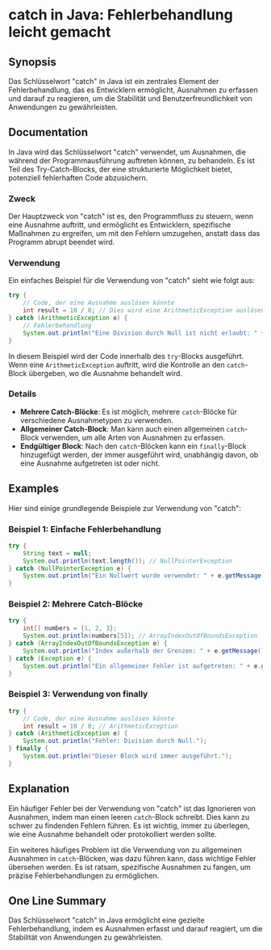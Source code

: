 <!--
Meta Description: # catch in Java: Fehlerbehandlung leicht gemacht ## Synopsis Das Schlüsselwort "catch" in Java ist ein zentrales Element der Fehlerbehandlung, das es ...
Meta Keywords: catch, ist, der, von, eine
-->

# catch in Java: Fehlerbehandlung leicht gemacht

## Synopsis
Das Schlüsselwort "catch" in Java ist ein zentrales Element der Fehlerbehandlung, das es Entwicklern ermöglicht, Ausnahmen zu erfassen und darauf zu reagieren, um die Stabilität und Benutzerfreundlichkeit von Anwendungen zu gewährleisten.

## Documentation
In Java wird das Schlüsselwort "catch" verwendet, um Ausnahmen, die während der Programmausführung auftreten können, zu behandeln. Es ist Teil des Try-Catch-Blocks, der eine strukturierte Möglichkeit bietet, potenziell fehlerhaften Code abzusichern. 

### Zweck
Der Hauptzweck von "catch" ist es, den Programmfluss zu steuern, wenn eine Ausnahme auftritt, und ermöglicht es Entwicklern, spezifische Maßnahmen zu ergreifen, um mit den Fehlern umzugehen, anstatt dass das Programm abrupt beendet wird.

### Verwendung
Ein einfaches Beispiel für die Verwendung von "catch" sieht wie folgt aus:

```java
try {
    // Code, der eine Ausnahme auslösen könnte
    int result = 10 / 0; // Dies wird eine ArithmeticException auslösen
} catch (ArithmeticException e) {
    // Fehlerbehandlung
    System.out.println("Eine Division durch Null ist nicht erlaubt: " + e.getMessage());
}
```

In diesem Beispiel wird der Code innerhalb des `try`-Blocks ausgeführt. Wenn eine `ArithmeticException` auftritt, wird die Kontrolle an den `catch`-Block übergeben, wo die Ausnahme behandelt wird.

### Details
- **Mehrere Catch-Blöcke**: Es ist möglich, mehrere `catch`-Blöcke für verschiedene Ausnahmetypen zu verwenden.
- **Allgemeiner Catch-Block**: Man kann auch einen allgemeinen `catch`-Block verwenden, um alle Arten von Ausnahmen zu erfassen.
- **Endgültiger Block**: Nach den `catch`-Blöcken kann ein `finally`-Block hinzugefügt werden, der immer ausgeführt wird, unabhängig davon, ob eine Ausnahme aufgetreten ist oder nicht.

## Examples
Hier sind einige grundlegende Beispiele zur Verwendung von "catch":

### Beispiel 1: Einfache Fehlerbehandlung
```java
try {
    String text = null;
    System.out.println(text.length()); // NullPointerException
} catch (NullPointerException e) {
    System.out.println("Ein Nullwert wurde verwendet: " + e.getMessage());
}
```

### Beispiel 2: Mehrere Catch-Blöcke
```java
try {
    int[] numbers = {1, 2, 3};
    System.out.println(numbers[5]); // ArrayIndexOutOfBoundsException
} catch (ArrayIndexOutOfBoundsException e) {
    System.out.println("Index außerhalb der Grenzen: " + e.getMessage());
} catch (Exception e) {
    System.out.println("Ein allgemeiner Fehler ist aufgetreten: " + e.getMessage());
}
```

### Beispiel 3: Verwendung von finally
```java
try {
    // Code, der eine Ausnahme auslösen könnte
    int result = 10 / 0; // ArithmeticException
} catch (ArithmeticException e) {
    System.out.println("Fehler: Division durch Null.");
} finally {
    System.out.println("Dieser Block wird immer ausgeführt.");
}
```

## Explanation
Ein häufiger Fehler bei der Verwendung von "catch" ist das Ignorieren von Ausnahmen, indem man einen leeren `catch`-Block schreibt. Dies kann zu schwer zu findenden Fehlern führen. Es ist wichtig, immer zu überlegen, wie eine Ausnahme behandelt oder protokolliert werden sollte. 

Ein weiteres häufiges Problem ist die Verwendung von zu allgemeinen Ausnahmen in `catch`-Blöcken, was dazu führen kann, dass wichtige Fehler übersehen werden. Es ist ratsam, spezifische Ausnahmen zu fangen, um präzise Fehlerbehandlungen zu ermöglichen.

## One Line Summary
Das Schlüsselwort "catch" in Java ermöglicht eine gezielte Fehlerbehandlung, indem es Ausnahmen erfasst und darauf reagiert, um die Stabilität von Anwendungen zu gewährleisten.